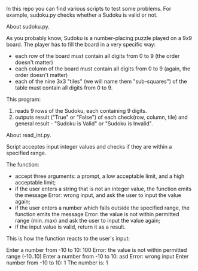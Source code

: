 In this repo you can find various scripts to test some problems. For example, sudoku.py checks whether a Sudoku is valid or not.

About sudoku.py.

As you probably know, Sudoku is a number-placing puzzle played on a 9x9 board. The player has to fill the board in a very specific way:

- each row of the board must contain all digits from 0 to 9 (the order doesn't matter)
- each column of the board must contain all digits from 0 to 9 (again, the order doesn't matter)
- each of the nine 3x3 "tiles" (we will name them "sub-squares") of the table must contain all digits from 0 to 9.

This program:
1. reads 9 rows of the Sudoku, each containing 9 digits.
2. outputs result ("True" or "False") of each check(row, column, tile) and general result -  "Sudoku is Valid" or "Sudoku is Invalid".

About read_int.py.

Script acceptes input integer values and checks if they are within a specified range.

The function:

- accept three arguments: a prompt, a low acceptable limit, and a high acceptable limit;
- if the user enters a string that is not an integer value, the function emits the message Error: wrong input, and ask the user to input the value again;
- if the user enters a number which falls outside the specified range, the function emits the message Error: the value is not within permitted range (min..max) and ask the user to input the value again;
- if the input value is valid, return it as a result.

This is how the function reacts to the user's input:

Enter a number from -10 to 10: 100
Error: the value is not within permitted range (-10..10)
Enter a number from -10 to 10: asd
Error: wrong input
Enter number from -10 to 10: 1
The number is: 1

